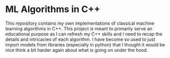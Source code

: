 # ML Algorithms in C++

This repository contains my own implementations of classical machine learning
algorithms in C++. This project is meant to primarily serve an educational
purpose as I can refresh my C++ skills and I need to recap the details and
intricacies of each algorithm. I have become so used to just import models
from libraries (especially in python) that I thought it would be nice think
a bit harder again about what is going on under the hood.
